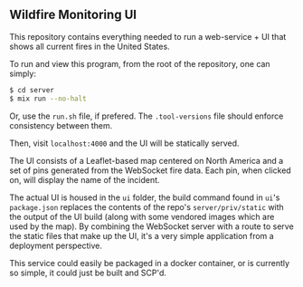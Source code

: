 ## Wildfire Monitoring UI

This repository contains everything needed to run a web-service + UI that shows all current fires in the United States.

To run and view this program, from the root of the repository, one can simply:
```bash
$ cd server
$ mix run --no-halt
```
Or, use the `run.sh` file, if prefered. The `.tool-versions` file should enforce consistency between them.

Then, visit `localhost:4000` and the UI will be statically served.

The UI consists of a Leaflet-based map centered on North America and a set of pins generated from the WebSocket fire data. Each pin, when clicked on, will display the name of the incident. 

The actual UI is housed in the `ui` folder, the build command found in `ui`'s `package.json` replaces the contents of the repo's `server/priv/static` with the output of the UI build (along with some vendored images which are used by the map). By combining the WebSocket server with a route to serve the static files that make up the UI, it's a very simple application from a deployment perspective. 

This service could easily be packaged in a docker container, or is currently so simple, it could just be built and SCP'd.
